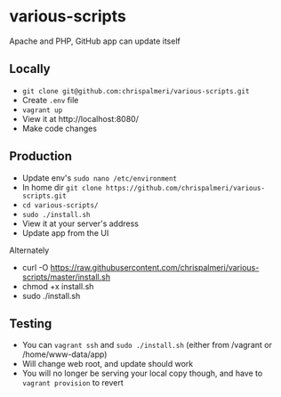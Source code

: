 # various-scripts

Apache and PHP, GitHub app can update itself

## Locally

  * `git clone git@github.com:chrispalmeri/various-scripts.git`
  * Create `.env` file
  * `vagrant up`
  * View it at http://localhost:8080/
  * Make code changes

## Production

  * Update env's `sudo nano /etc/environment`
  * In home dir `git clone https://github.com/chrispalmeri/various-scripts.git`
  * `cd various-scripts/`
  * `sudo ./install.sh`
  * View it at your server's address
  * Update app from the UI

Alternately

  * curl -O https://raw.githubusercontent.com/chrispalmeri/various-scripts/master/install.sh
  * chmod +x install.sh
  * sudo ./install.sh

## Testing

  * You can `vagrant ssh` and `sudo ./install.sh` (either from /vagrant or /home/www-data/app)
  * Will change web root, and update should work
  * You will no longer be serving your local copy though, and have to `vagrant provision` to revert
